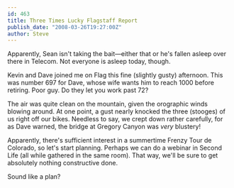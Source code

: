 ```yaml
---
id: 463
title: Three Times Lucky Flagstaff Report
publish_date: "2008-03-26T19:27:00Z"
author: Steve
---
```

Apparently, Sean isn't taking the bait—either that or he's fallen asleep over there in Telecom. Not everyone is asleep today, though.

Kevin and Dave joined me on Flag this fine (slightly gusty) afternoon. This was number 697 for Dave, whose wife wants him to reach 1000 before retiring. Poor guy. Do they let you work past 72?

The air was quite clean on the mountain, given the orographic winds blowing around. At one point, a gust nearly knocked the three (stooges) of us right off our bikes. Needless to say, we crept down rather carefully, for as Dave warned, the bridge at Gregory Canyon was _very_ blustery!

Apparently, there's sufficient interest in a summertime Frenzy Tour de Colorado, so let's start planning. Perhaps we can do a webinar in Second Life (all while gathered in the same room). That way, we'll be sure to get absolutely nothing constructive done.

Sound like a plan?
